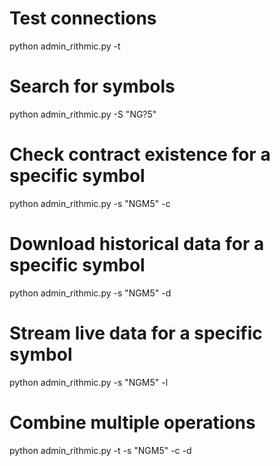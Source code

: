 # Test connections
python admin_rithmic.py -t

# Search for symbols
python admin_rithmic.py -S "NG?5"

# Check contract existence for a specific symbol
python admin_rithmic.py -s "NGM5" -c

# Download historical data for a specific symbol
python admin_rithmic.py -s "NGM5" -d

# Stream live data for a specific symbol
python admin_rithmic.py -s "NGM5" -l

# Combine multiple operations
python admin_rithmic.py -t -s "NGM5" -c -d
